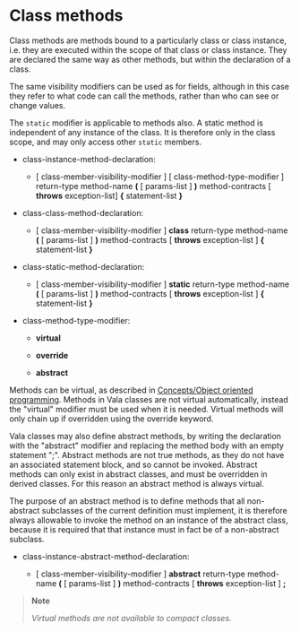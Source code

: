

Class methods
=============

Class methods are methods bound to a particularly class or class instance, i.e. they are executed within the scope of that class or class instance. They are declared the same way as other methods, but within the declaration of a class.

The same visibility modifiers can be used as for fields, although in this case they refer to what code can call the methods, rather than who can see or change values.

The `static` modifier is applicable to methods also. A static method is independent of any instance of the class. It is therefore only in the class scope, and may only access other `static` members.

-   class-instance-method-declaration:

    -   [ class-member-visibility-modifier ] [ class-method-type-modifier ] return-type method-name **(** [ params-list ] **)** method-contracts [ **throws** exception-list] **{** statement-list **}**


-   class-class-method-declaration:

    -   [ class-member-visibility-modifier ] **class** return-type method-name **(** [ params-list ] **)** method-contracts [ **throws** exception-list ] **{** statement-list **}**


-   class-static-method-declaration:

    -   [ class-member-visibility-modifier ] **static** return-type method-name **(** [ params-list ] **)** method-contracts [ **throws** exception-list ] **{** statement-list **}**


-   class-method-type-modifier:

    -   **virtual**

    -   **override**

    -   **abstract**

Methods can be virtual, as described in [Concepts/Object oriented programming](object_oriented_programming.md). Methods in Vala classes are not virtual automatically, instead the "virtual" modifier must be used when it is needed. Virtual methods will only chain up if overridden using the override keyword.

Vala classes may also define abstract methods, by writing the declaration with the "abstract" modifier and replacing the method body with an empty statement ";". Abstract methods are not true methods, as they do not have an associated statement block, and so cannot be invoked. Abstract methods can only exist in abstract classes, and must be overridden in derived classes. For this reason an abstract method is always virtual.

The purpose of an abstract method is to define methods that all non-abstract subclasses of the current definition must implement, it is therefore always allowable to invoke the method on an instance of the abstract class, because it is required that that instance must in fact be of a non-abstract subclass.

-   class-instance-abstract-method-declaration:

    -   [ class-member-visibility-modifier ] **abstract** return-type method-name **(** [ params-list ] **)** method-contracts [ **throws** exception-list ] **;**

> **Note**
>
> *Virtual methods are not available to compact classes.*

